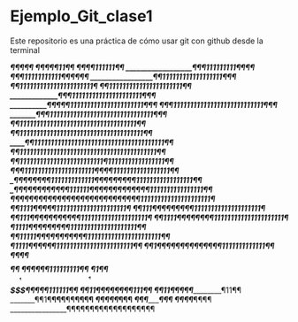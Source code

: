 # Ejemplo_Git_clase1
Este repositorio es una práctica de cómo usar git con github desde la terminal

_________________________¶¶¶¶¶
_______________________¶¶¶¶¶11¶¶
_____________________¶¶¶¶111111¶¶
___________________¶¶¶111111111¶¶¶¶
__________________¶¶¶11111111111¶¶¶¶¶¶
_________________¶¶111111111111111111¶¶¶
________________¶¶1111111111111111111111¶
_______________¶¶1111111111111111111111¶¶
_____________¶¶¶111111111111111111111¶¶¶
__________¶¶¶¶¶1111111111111111111111¶¶¶
_________¶¶¶111111111111111111111111111¶¶¶
_______¶¶¶1111111111111111111111111111111¶¶¶
______¶¶11111111111111111111111111111111111¶¶
_____¶¶1111111111111111111111111111111111111¶¶
____¶¶111111111111111111111111111111111111111¶¶
___¶¶11111111111111111111111111111111111111111¶¶
__¶¶1111111111111111111111111¶11111111111111111¶¶
__¶¶¶111111111111111111111¶¶¶¶11111111111111111¶¶
_¶¶¶¶¶¶¶¶1111111111111¶¶¶¶¶¶¶¶¶11111111111111111¶¶
_¶¶¶¶¶¶¶¶¶¶¶¶111111¶¶¶¶¶¶¶¶¶¶¶¶¶1111111111111111¶¶
¶¶¶¶¶¶¶¶¶¶¶¶¶¶¶¶¶¶¶¶¶¶¶¶¶¶¶¶111111111111111111111¶
¶¶1111¶________¶¶¶_________¶111111111111111111111¶
¶¶111¶_____¶¶¶_¶¶____¶¶_____¶11111111111111111111¶
¶¶111¶_____¶¶¶_¶¶___¶¶¶¶____¶11111111111111111111¶
¶¶1111¶______¶¶¶¶____¶¶____¶111111111111111111111¶
_¶1111¶¶___¶¶¶___¶¶_______¶¶11111111111111111111¶¶
_¶¶11111¶¶¶¶_______¶¶¶¶¶¶¶1111111111111111111111¶¶
__¶1111¶¶¶___________¶¶¶11111111111111111111111¶¶
__¶¶1¶¶¶_______________¶¶¶¶¶¶¶¶¶¶¶1111111111111¶¶
___¶¶¶¶___$$$$$$$$$$$$$¶¶_____¶¶¶¶¶¶¶111111111¶¶
____¶¶1¶¶$$$$$$$$_____¶¶____________¶¶¶111111¶¶
_____¶¶11¶¶_________¶¶¶_______________¶¶¶111¶¶
______¶¶11¶¶¶______¶¶___________________¶11¶¶
_______¶¶1¶__¶¶¶__¶¶____________________¶¶¶¶
_________¶¶¶____¶¶_____________________¶¶¶
___________¶¶¶_______________________¶¶¶
____________¶¶¶¶_________________¶¶¶¶
________________¶¶¶¶¶¶¶¶¶¶¶¶¶¶¶¶¶¶¶
